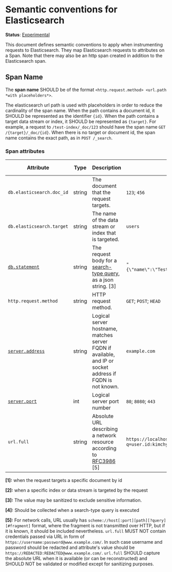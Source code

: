 # Semantic conventions for Elasticsearch

**Status**: [Experimental](../../../document-status.md)

This document defines semantic conventions to apply when instrumenting requests to Elasticsearch. They map Elasticsearch
requests to attributes on a Span. Note that there may also be an http span created in addition to the Elasticsearch
span.

## Span Name

The **span name** SHOULD be of the format `<http.request.method> <url.path *with placeholders*>`.

The elasticsearch url path is used with placeholders in order to reduce the cardinality of the span name. When the
path contains a document id, it SHOULD be represented as the identifier `{id}`. When the path contains a target data stream
or index, it SHOULD be represented as `{target}`.
For example, a request to `/test-index/_doc/123` should have the span name `GET /{target}/_doc/{id}`.
When there is no target or document id, the span name contains the exact path, as in `POST /_search`.

### Span attributes

<!-- semconv db.elasticsearch -->
| Attribute  | Type | Description  | Examples  | Requirement Level |
|---|---|---|---|---|
| `db.elasticsearch.doc_id` | string | The document that the request targets. | `123`; `456` | Conditionally Required: [1] |
| `db.elasticsearch.target` | string | The name of the data stream or index that is targeted. | `users` | Conditionally Required: [2] |
| [`db.statement`](../database.md) | string | The request body for a [search-type query](https://www.elastic.co/guide/en/elasticsearch/reference/current/search.html), as a json string. [3] | `"{\"name\":\"TestUser\",\"password\":\"REDACTED\"}"` | Recommended: [4] |
| `http.request.method` | string | HTTP request method. | `GET`; `POST`; `HEAD` | Required |
| [`server.address`](../span-general.md) | string | Logical server hostname, matches server FQDN if available, and IP or socket address if FQDN is not known. | `example.com` | See below |
| [`server.port`](../span-general.md) | int | Logical server port number | `80`; `8080`; `443` | Recommended |
| `url.full` | string | Absolute URL describing a network resource according to [RFC3986](https://www.rfc-editor.org/rfc/rfc3986) [5] | `https://localhost:9200/index/_search?q=user.id:kimchy` | Required |

**[1]:** when the request targets a specific document by id

**[2]:** when a specific index or data stream is targeted by the request

**[3]:** The value may be sanitized to exclude sensitive information.

**[4]:** Should be collected when a search-type query is executed

**[5]:** For network calls, URL usually has `scheme://host[:port][path][?query][#fragment]` format, where the fragment is not transmitted over HTTP, but if it is known, it should be included nevertheless.
`url.full` MUST NOT contain credentials passed via URL in form of `https://username:password@www.example.com/`. In such case username and password should be redacted and attribute's value should be `https://REDACTED:REDACTED@www.example.com/`.
`url.full` SHOULD capture the absolute URL when it is available (or can be reconstructed) and SHOULD NOT be validated or modified except for sanitizing purposes.
<!-- endsemconv -->
